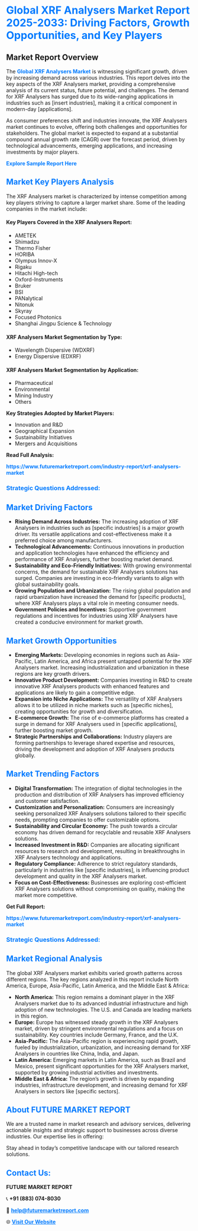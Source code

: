 <h1 style="color: #007BFF;">Global XRF Analysers Market Report 2025-2033: Driving Factors, Growth Opportunities, and Key Players</h1>

<section id="overview">
<h2>Market Report Overview</h2>
<p>The <a href="https://www.futuremarketreport.com/industry-report/xrf-analysers-market" style="color: #007BFF; text-decoration: none;"><strong>Global XRF Analysers Market</strong></a> is witnessing significant growth, driven by increasing demand across various industries. This report delves into the key aspects of the XRF Analysers market, providing a comprehensive analysis of its current status, future potential, and challenges. The demand for XRF Analysers has surged due to its wide-ranging applications in industries such as [insert industries], making it a critical component in modern-day [applications].</p>
<p>As consumer preferences shift and industries innovate, the XRF Analysers market continues to evolve, offering both challenges and opportunities for stakeholders. The global market is expected to expand at a substantial compound annual growth rate (CAGR) over the forecast period, driven by technological advancements, emerging applications, and increasing investments by major players.</p>
</section>

<section id="overview">
<p><a href="https://www.futuremarketreport.com/request-sample/reportId=86875" style="color: #007BFF; text-decoration: none;"><strong>Explore Sample Report Here</strong></a></p>
</section>

<section id="key-players">
<h2 style="color: #007BFF;">Market Key Players Analysis</h2>
<p>The XRF Analysers market is characterized by intense competition among key players striving to capture a larger market share. Some of the leading companies in the market include:</p>
<h4>Key Players Covered in the XRF Analysers Report:</h4>
<ul><li>AMETEK</li><li>Shimadzu</li><li>Thermo Fisher</li><li>HORIBA</li><li>Olympus Innov-X</li><li>Rigaku</li><li>Hitachi High-tech</li><li>Oxford-Instruments</li><li>Bruker</li><li>BSI</li><li>PANalytical</li><li>Nitonuk</li><li>Skyray</li><li>Focused Photonics</li><li>Shanghai Jingpu Science &amp; Technology</li></ul>
<h4>XRF Analysers Market Segmentation by Type:</h4>
<ul><li>Wavelength Dispersive (WDXRF)</li><li>Energy Dispersive (EDXRF)</li></ul>

<h4>XRF Analysers Market Segmentation by Application:</h4>
<ul><li>Pharmaceutical</li><li>Environmental</li><li>Mining Industry</li><li>Others</li></ul>
<p><strong>Key Strategies Adopted by Market Players:</strong></p>
<ul>
<li>Innovation and R&D</li>
<li>Geographical Expansion</li>
<li>Sustainability Initiatives</li>
<li>Mergers and Acquisitions</li>
</ul>
</section>

<section>
<p><strong>Read Full Analysis: </strong></p><a href="https://www.futuremarketreport.com/industry-report/xrf-analysers-market" style="color: #007BFF; text-decoration: none;"><strong>https://www.futuremarketreport.com/industry-report/xrf-analysers-market</strong></a>
<h3 style="color: #007BFF;">Strategic Questions Addressed:</h3>
</section>

<section id="driving-factors">
<h2 style="color: #007BFF;">Market Driving Factors</h2>
<ul>
<li><strong>Rising Demand Across Industries:</strong> The increasing adoption of XRF Analysers in industries such as [specific industries] is a major growth driver. Its versatile applications and cost-effectiveness make it a preferred choice among manufacturers.</li>
<li><strong>Technological Advancements:</strong> Continuous innovations in production and application technologies have enhanced the efficiency and performance of XRF Analysers, further boosting market demand.</li>
<li><strong>Sustainability and Eco-Friendly Initiatives:</strong> With growing environmental concerns, the demand for sustainable XRF Analysers solutions has surged. Companies are investing in eco-friendly variants to align with global sustainability goals.</li>
<li><strong>Growing Population and Urbanization:</strong> The rising global population and rapid urbanization have increased the demand for [specific products], where XRF Analysers plays a vital role in meeting consumer needs.</li>
<li><strong>Government Policies and Incentives:</strong> Supportive government regulations and incentives for industries using XRF Analysers have created a conducive environment for market growth.</li>
</ul>
</section>

<section id="growth-opportunities">
<h2 style="color: #007BFF;">Market Growth Opportunities</h2>
<ul>
<li><strong>Emerging Markets:</strong> Developing economies in regions such as Asia-Pacific, Latin America, and Africa present untapped potential for the XRF Analysers market. Increasing industrialization and urbanization in these regions are key growth drivers.</li>
<li><strong>Innovative Product Development:</strong> Companies investing in R&D to create innovative XRF Analysers products with enhanced features and applications are likely to gain a competitive edge.</li>
<li><strong>Expansion into Niche Applications:</strong> The versatility of XRF Analysers allows it to be utilized in niche markets such as [specific niches], creating opportunities for growth and diversification.</li>
<li><strong>E-commerce Growth:</strong> The rise of e-commerce platforms has created a surge in demand for XRF Analysers used in [specific applications], further boosting market growth.</li>
<li><strong>Strategic Partnerships and Collaborations:</strong> Industry players are forming partnerships to leverage shared expertise and resources, driving the development and adoption of XRF Analysers products globally.</li>
</ul>
</section>

<section id="trending-factors">
<h2 style="color: #007BFF;">Market Trending Factors</h2>
<ul>
<li><strong>Digital Transformation:</strong> The integration of digital technologies in the production and distribution of XRF Analysers has improved efficiency and customer satisfaction.</li>
<li><strong>Customization and Personalization:</strong> Consumers are increasingly seeking personalized XRF Analysers solutions tailored to their specific needs, prompting companies to offer customizable options.</li>
<li><strong>Sustainability and Circular Economy:</strong> The push towards a circular economy has driven demand for recyclable and reusable XRF Analysers solutions.</li>
<li><strong>Increased Investment in R&D:</strong> Companies are allocating significant resources to research and development, resulting in breakthroughs in XRF Analysers technology and applications.</li>
<li><strong>Regulatory Compliance:</strong> Adherence to strict regulatory standards, particularly in industries like [specific industries], is influencing product development and quality in the XRF Analysers market.</li>
<li><strong>Focus on Cost-Effectiveness:</strong> Businesses are exploring cost-efficient XRF Analysers solutions without compromising on quality, making the market more competitive.</li>
</ul>
</section>

<section>
<p><strong>Get Full Report: </strong></p><a href="https://www.futuremarketreport.com/industry-report/xrf-analysers-market" style="color: #007BFF; text-decoration: none;"><strong>https://www.futuremarketreport.com/industry-report/xrf-analysers-market</strong></a>
<h3 style="color: #007BFF;">Strategic Questions Addressed:</h3>
</section>


<section id="regional-analysis">
<h2 style="color: #007BFF;">Market Regional Analysis</h2>
<p>The global XRF Analysers market exhibits varied growth patterns across different regions. The key regions analyzed in this report include North America, Europe, Asia-Pacific, Latin America, and the Middle East & Africa:</p>
<ul>
<li><strong>North America:</strong> This region remains a dominant player in the XRF Analysers market due to its advanced industrial infrastructure and high adoption of new technologies. The U.S. and Canada are leading markets in this region.</li>
<li><strong>Europe:</strong> Europe has witnessed steady growth in the XRF Analysers market, driven by stringent environmental regulations and a focus on sustainability. Key countries include Germany, France, and the U.K.</li>
<li><strong>Asia-Pacific:</strong> The Asia-Pacific region is experiencing rapid growth, fueled by industrialization, urbanization, and increasing demand for XRF Analysers in countries like China, India, and Japan.</li>
<li><strong>Latin America:</strong> Emerging markets in Latin America, such as Brazil and Mexico, present significant opportunities for the XRF Analysers market, supported by growing industrial activities and investments.</li>
<li><strong>Middle East & Africa:</strong> The region’s growth is driven by expanding industries, infrastructure development, and increasing demand for XRF Analysers in sectors like [specific sectors].</li>
</ul>
</section>

<footer>
<h2 style="color: #007BFF;">About FUTURE MARKET REPORT</h2>
<p>We are a trusted name in market research and advisory services, delivering actionable insights and strategic support to businesses across diverse industries. Our expertise lies in offering:</p>

<p>Stay ahead in today’s competitive landscape with our tailored research solutions.</p>

<h2 style="color: #007BFF;">Contact Us:</h2>
<p><strong>FUTURE MARKET REPORT</strong></p>
<p>📞 <strong>+91 (883) 074-8030</strong></p>
<p>📧 <strong><a href="mailto:help@futuremarketreport.com" style="color: #007BFF;">help@futuremarketreport.com</a></strong></p>
<p>🌐 <strong><a href="https://www.futuremarketreport.com/" style="color: #007BFF;">Visit Our Website</a></strong></p>
</footer>